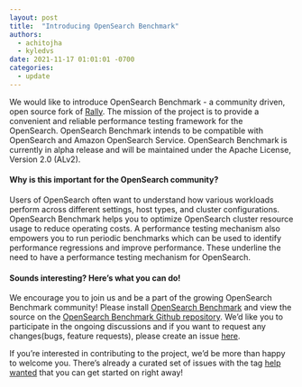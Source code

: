 ```yaml
---
layout: post
title:  "Introducing OpenSearch Benchmark"
authors:
  - achitojha
  - kyledvs
date: 2021-11-17 01:01:01 -0700
categories:
  - update
---
```


We would like to introduce OpenSearch Benchmark - a community driven, open source fork of [Rally](https://esrally.readthedocs.io/en/stable/). The mission of the project is to provide a convenient and reliable performance testing framework for the OpenSearch. OpenSearch Benchmark intends to be compatible with OpenSearch and Amazon OpenSearch Service. OpenSearch Benchmark is currently in alpha release and will be maintained under the Apache License, Version 2.0 (ALv2). 

#### Why is this important for the OpenSearch community?
Users of OpenSearch often want to understand how various workloads perform across different settings, host types, and cluster configurations. OpenSearch Benchmark helps you to optimize OpenSearch cluster resource usage to reduce operating costs. A performance testing mechanism also empowers you to run periodic benchmarks which can be used to identify performance regressions and improve performance. These underline the need to have a performance testing mechanism for OpenSearch.

#### Sounds interesting? Here’s what you can do!
We encourage you to join us and be a part of the growing OpenSearch Benchmark community! Please install [OpenSearch Benchmark](https://github.com/opensearch-project/opensearch-benchmark/blob/main/README.md#installing-benchmark) and view the source on the [OpenSearch Benchmark Github repository](https://github.com/opensearch-project/opensearch-benchmark). We’d like you to participate in the ongoing discussions and if you want to request any changes(bugs, feature requests), please create an issue [here](https://github.com/opensearch-project/opensearch-benchmark/issues/new/choose).

If you’re interested in contributing to the project, we’d be more than happy to welcome you. There’s already a curated set of issues with the tag [help wanted](https://github.com/opensearch-project/opensearch-benchmark/issues?q=is%3Aopen+is%3Aissue+label%3A%22help+wanted%22) that you can get started on right away! 